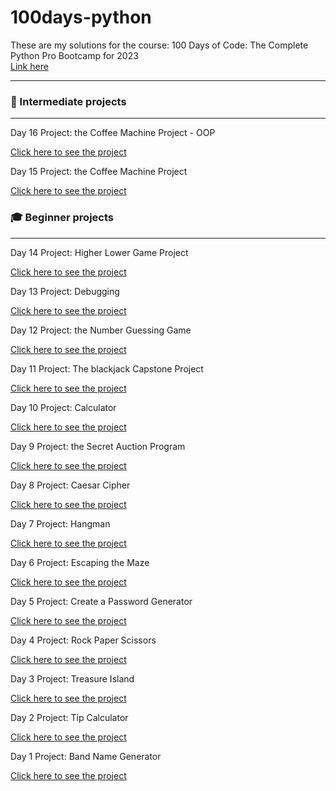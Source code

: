 # 100days-python
These are my solutions for the course: 100 Days of Code: The Complete Python Pro Bootcamp for 2023
<br>
<a href="https://www.udemy.com/course/100-days-of-code/">Link here</a> 
<hr>

<h3>🚀 Intermediate projects </h3>
<hr>

Day 16 Project: the Coffee Machine Project - OOP

<a href="https://github.com/DominikaSybilska/100days-python/tree/master/day16">Click here to see the project</a>

Day 15 Project: the Coffee Machine Project

<a href="https://github.com/DominikaSybilska/100days-python/tree/master/day15">Click here to see the project</a>

<h3>🎓 Beginner projects </h3>
<hr>

Day 14 Project: Higher Lower Game Project

<a href="https://github.com/DominikaSybilska/100days-python/tree/master/day14">Click here to see the project</a>

Day 13 Project: Debugging

<a href="https://github.com/DominikaSybilska/100days-python/tree/master/day13">Click here to see the project</a>

Day 12 Project: the Number Guessing Game

<a href="https://github.com/DominikaSybilska/100days-python/tree/master/day12">Click here to see the project</a>

Day 11 Project: The blackjack Capstone Project

<a href="https://github.com/DominikaSybilska/100days-python/tree/master/day11">Click here to see the project</a>

Day 10 Project: Calculator

<a href="https://github.com/DominikaSybilska/100days-python/tree/master/day10">Click here to see the project</a>

Day 9 Project: the Secret Auction Program

<a href="https://github.com/DominikaSybilska/100days-python/tree/master/day09">Click here to see the project</a>

Day 8 Project: Caesar Cipher

<a href="https://github.com/DominikaSybilska/100days-python/tree/master/day08">Click here to see the project</a>

Day 7 Project: Hangman

<a href="https://github.com/DominikaSybilska/100days-python/tree/master/day07">Click here to see the project</a>

Day 6 Project: Escaping the Maze

<a href="https://github.com/DominikaSybilska/100days-python/tree/master/day06">Click here to see the project</a>

Day 5 Project: Create a Password Generator

<a href="https://github.com/DominikaSybilska/100days-python/tree/master/day05">Click here to see the project</a>

Day 4 Project: Rock Paper Scissors

<a href="https://github.com/DominikaSybilska/100days-python/tree/master/day04">Click here to see the project</a>

Day 3 Project: Treasure Island

<a href="https://github.com/DominikaSybilska/100days-python/tree/master/day03">Click here to see the project</a>

Day 2 Project: Tip Calculator

<a href="https://github.com/DominikaSybilska/100days-python/tree/master/day01">Click here to see the project</a>

Day 1 Project: Band Name Generator

<a href="https://github.com/DominikaSybilska/100days-python/tree/master/day02">Click here to see the project</a>
